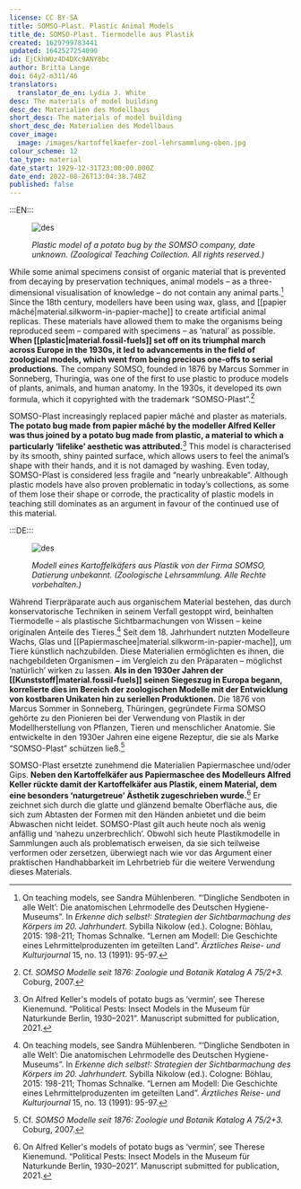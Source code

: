 ```yaml
---
license: CC BY-SA
title: SOMSO-Plast. Plastic Animal Models
title_de: SOMSO-Plast. Tiermodelle aus Plastik
created: 1629799783441
updated: 1642527254090
id: EjCkhWUz4D4DXc9ANY8bc
author: Britta Lange
doi: 64y2-m311/46
translators:
  translator_de_en: Lydia J. White
desc: The materials of model building
desc_de: Materialien des Modellbaus
short_desc: The materials of model building
short_desc_de: Materialien des Modellbaus
cover_image:
  image: /images/kartoffelkaefer-zool-lehrsammlung-oben.jpg
colour_scheme: 12
tao_type: material
date_start: 1929-12-31T23:00:00.000Z
date_end: 2022-08-26T13:04:38.748Z
published: false
---
```


:::EN:::

 <figure>

![des](/images/guests/kartoffelkaefer-zool-lehrsammlung-vorne.jpg)

<figcaption>

_Plastic model of a potato bug by the SOMSO company, date unknown. (Zoological Teaching Collection. All rights reserved.)_

</figcaption>

</figure>

While some animal specimens consist of organic material that is prevented from decaying by preservation techniques, animal models – as a three-dimensional visualisation of knowledge – do not contain any animal parts.[^1] Since the 18th century, modellers have been using wax, glass, and [[papier mâché|material.silkworm-in-papier-mache]] to create artificial animal replicas. These materials have allowed them to make the organisms being reproduced seem – compared with specimens – as ‘natural’ as possible. **When [[plastic|material.fossil-fuels]] set off on its triumphal march across Europe in the 1930s, it led to advancements in the field of zoological models, which went from being precious one-offs to serial productions.** The company SOMSO, founded in 1876 by Marcus Sommer in Sonneberg, Thuringia, was one of the first to use plastic to produce models of plants, animals, and human anatomy. In the 1930s, it developed its own formula, which it copyrighted with the trademark “SOMSO-Plast”.[^2] 

SOMSO-Plast increasingly replaced papier mâché and plaster as materials. **The potato bug made from papier mâché by the modeller Alfred Keller was thus joined by a potato bug made from plastic, a material to which a particularly ‘lifelike’ aesthetic was attributed.**[^3] This model is characterised by its smooth, shiny painted surface, which allows users to feel the animal’s shape with their hands, and it is not damaged by washing. Even today, SOMSO-Plast is considered less fragile and “nearly unbreakable”. Although plastic models have also proven problematic in today’s collections, as some of them lose their shape or corrode, the practicality of plastic models in teaching still dominates as an argument in favour of the continued use of this material.

[^1]: On teaching models, see Sandra Mühlenberen. “‘Dingliche Sendboten in alle Welt’: Die anatomischen Lehrmodelle des Deutschen Hygiene-Museums”. In _Erkenne dich selbst!: Strategien der Sichtbarmachung des Körpers im 20. Jahrhundert_. Sybilla Nikolow (ed.). Cologne: Böhlau, 2015: 198-211; Thomas Schnalke. “Lernen am Modell: Die Geschichte eines Lehrmittelproduzenten im geteilten Land”. _Ärztliches Reise- und Kulturjournal_ 15, no. 13 (1991): 95-97.

[^2]: Cf. _SOMSO Modelle seit 1876: Zoologie und Botanik Katalog A 75/2+3._ Coburg, 2007.

[^3]: On Alfred Keller's models of potato bugs as ‘vermin’, see Therese Kienemund. “Political Pests: Insect Models in the Museum für Naturkunde Berlin, 1930–2021”. Manuscript submitted for publication, 2021.

:::DE:::

<figure>

![des](/images/guests/kartoffelkaefer-zool-lehrsammlung-vorne.jpg)

<figcaption>

_Modell eines Kartoffelkäfers aus Plastik von der Firma SOMSO, Datierung unbekannt. (Zoologische Lehrsammlung. Alle Rechte vorbehalten.)_

</figcaption>

</figure>

Während Tierpräparate auch aus organischem Material bestehen, das durch konservatorische Techniken in seinem Verfall gestoppt wird, beinhalten Tiermodelle – als plastische Sichtbarmachungen von Wissen – keine originalen Anteile des Tieres.[^1] Seit dem 18. Jahrhundert nutzten Modelleure Wachs, Glas und [[Papiermaschee|material.silkworm-in-papier-mache]], um Tiere künstlich nachzubilden. Diese Materialien ermöglichten es ihnen, die nachgebildeten Organismen – im Vergleich zu den Präparaten – möglichst ‘natürlich’ wirken zu lassen. **Als in den 1930er Jahren der [[Kunststoff|material.fossil-fuels]] seinen Siegeszug in Europa begann, korrelierte dies im Bereich der zoologischen Modelle mit der Entwicklung von kostbaren Unikaten hin zu seriellen Produktionen.** Die 1876 von Marcus Sommer in Sonneberg, Thüringen, gegründete Firma SOMSO gehörte zu den Pionieren bei der Verwendung von Plastik in der Modellherstellung von Pflanzen, Tieren und menschlicher Anatomie. Sie entwickelte in den 1930er Jahren eine eigene Rezeptur, die sie als Marke “SOMSO-Plast” schützen ließ.[^2] 

SOMSO-Plast ersetzte zunehmend die Materialien Papiermaschee und/oder Gips. **Neben den Kartoffelkäfer aus Papiermaschee des Modelleurs Alfred Keller rückte damit der Kartoffelkäfer aus Plastik, einem Material, dem eine besonders ‘naturgetreue’ Ästhetik zugeschrieben wurde.**[^3] Er zeichnet sich durch die glatte und glänzend bemalte Oberfläche aus, die sich zum Abtasten der Formen mit den Händen anbietet und die beim Abwaschen nicht leidet. SOMSO-Plast gilt auch heute noch als wenig anfällig und ‘nahezu unzerbrechlich’. Obwohl sich heute Plastikmodelle in Sammlungen auch als problematisch erweisen, da sie sich teilweise verformen oder zersetzen, überwiegt nach wie vor das Argument einer praktischen Handhabbarkeit im Lehrbetrieb für die weitere Verwendung dieses Materials.

[^1]: Zu Lehrmodellen vgl. Sandra Mühlenberen. “‘Dingliche Sendboten in alle Welt’: Die anatomischen Lehrmodelle des Deutschen Hygiene-Museums”. In _Erkenne dich selbst!: Strategien der Sichtbarmachung des Körpers im 20. Jahrhundert_, Sybilla Nikolow (Hg.). Köln: Böhlau, 2015: 198-211; Thomas Schnalke. “Lernen am Modell: Die Geschichte eines Lehrmittelproduzenten im geteilten Land”. _Ärztliches Reise- und Kulturjournal_ 15, Nr. 13 (1991): 95-97.

[^2]: Vgl. _SOMSO Modelle seit 1876: Zoologie und Botanik Katalog A 75/2+3._ Coburg, 2007.

[^3]: Zu Alfred Kellers Modellen von Kartoffelkäfern als ‘Schädlinge’, vgl. Therese Kienemund. “Political Pests: Insect Models in the Museum für Naturkunde Berlin, 1930-2021”. Manuskript zur Veröffentlichung eingereicht, 2021.
